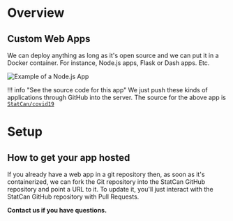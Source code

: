 # Overview

## Custom Web Apps

We can deploy anything as long as it's open source and we can put it in a Docker
container. For instance, Node.js apps, Flask or Dash apps. Etc.

![Example of a Node.js App](../images/readme/covid_ui.png)

<!-- prettier-ignore -->
!!! info "See the source code for this app"
    We just push these kinds of applications through GitHub into the server. The
    source for the above app is
    [`StatCan/covid19`](https://github.com/StatCan/covid19)

# Setup

## How to get your app hosted

If you already have a web app in a git repository then, as soon as it's
containerized, we can fork the Git repository into the StatCan GitHub repository
and point a URL to it. To update it, you'll just interact with the StatCan
GitHub repository with Pull Requests.

**Contact us if you have questions.**
